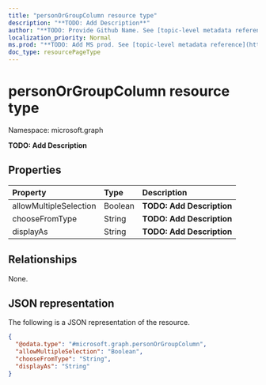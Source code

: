 ```yaml
---
title: "personOrGroupColumn resource type"
description: "**TODO: Add Description**"
author: "**TODO: Provide Github Name. See [topic-level metadata reference](https://msgo.azurewebsites.net/add/document/guidelines/metadata.html#topic-level-metadata)**"
localization_priority: Normal
ms.prod: "**TODO: Add MS prod. See [topic-level metadata reference](https://msgo.azurewebsites.net/add/document/guidelines/metadata.html#topic-level-metadata)**"
doc_type: resourcePageType
---
```


# personOrGroupColumn resource type


Namespace: microsoft.graph

**TODO: Add Description**

## Properties
|Property|Type|Description|
|:---|:---|:---|
|allowMultipleSelection|Boolean|**TODO: Add Description**|
|chooseFromType|String|**TODO: Add Description**|
|displayAs|String|**TODO: Add Description**|

## Relationships
None.

## JSON representation
The following is a JSON representation of the resource.
<!-- {
  "blockType": "resource",
  "@odata.type": "microsoft.graph.personOrGroupColumn"
}
-->
``` json
{
  "@odata.type": "#microsoft.graph.personOrGroupColumn",
  "allowMultipleSelection": "Boolean",
  "chooseFromType": "String",
  "displayAs": "String"
}
```

